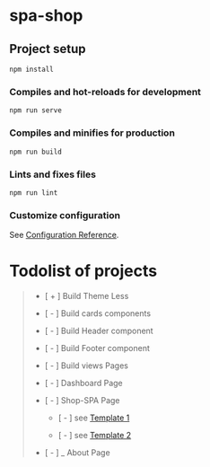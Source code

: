 # spa-shop

## Project setup

```
npm install
```

### Compiles and hot-reloads for development

```
npm run serve
```

### Compiles and minifies for production

```
npm run build
```

### Lints and fixes files

```
npm run lint
```

### Customize configuration

See [Configuration Reference](https://cli.vuejs.org/config/).

# Todolist of projects

> - [ + ] Build Theme Less
>
> - [ - ] Build cards components
>
> - [ - ] Build Header component
>
> - [ - ] Build Footer component
>
> - [ - ] Build views Pages
> 
> - [ - ] Dashboard Page
>
> - [ - ] Shop-SPA Page
>
>   - [ - ] see [Template 1](https://user-images.githubusercontent.com/5593590/69054815-b0c7f080-0a0c-11ea-880d-7f902cfae00d.png)
>
>   - [ - ] see [Template 2](https://devpool.creator-spring.com/listing/devpool-classic-t?product=2&variation=2397&size=281)
>
> - [ - ] _ About Page

